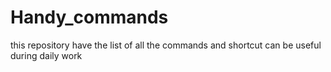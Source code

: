 # Handy_commands
this repository have the list of all the commands and shortcut can be useful during daily work
